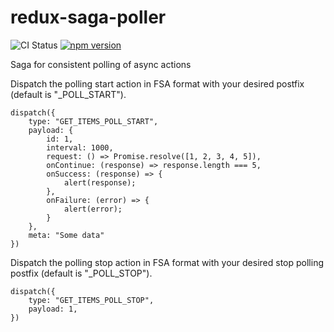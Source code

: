 # redux-saga-poller

![CI Status](https://img.shields.io/github/workflow/status/clarktozer/redux-saga-poller/Build%20&%20Test)
[![npm version](https://img.shields.io/npm/v/redux-saga-poller.svg)](https://www.npmjs.com/package/redux-saga-poller)

Saga for consistent polling of async actions

Dispatch the polling start action in FSA format with your desired postfix (default is "\_POLL_START").

```
dispatch({
    type: "GET_ITEMS_POLL_START",
    payload: {
        id: 1,
        interval: 1000,
        request: () => Promise.resolve([1, 2, 3, 4, 5]),
        onContinue: (response) => response.length === 5,
        onSuccess: (response) => {
            alert(response);
        },
        onFailure: (error) => {
            alert(error);
        }
    },
    meta: "Some data"
})
```

Dispatch the polling stop action in FSA format with your desired stop polling postfix (default is "\_POLL_STOP").

```
dispatch({
    type: "GET_ITEMS_POLL_STOP",
    payload: 1,
})
```
